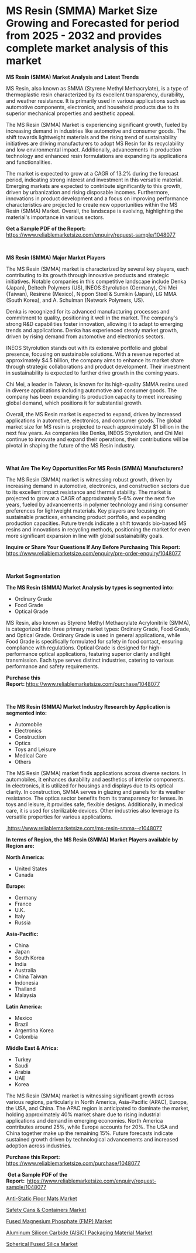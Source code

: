<p><h1>MS Resin (SMMA) Market Size Growing and Forecasted for period from 2025 - 2032 and provides complete market analysis of this market</h1></p><p><strong>MS Resin (SMMA) Market Analysis and Latest Trends</strong></p>
<p><p>MS Resin, also known as SMMA (Styrene Methyl Methacrylate), is a type of thermoplastic resin characterized by its excellent transparency, durability, and weather resistance. It is primarily used in various applications such as automotive components, electronics, and household products due to its superior mechanical properties and aesthetic appeal.</p><p>The MS Resin (SMMA) Market is experiencing significant growth, fueled by increasing demand in industries like automotive and consumer goods. The shift towards lightweight materials and the rising trend of sustainability initiatives are driving manufacturers to adopt MS Resin for its recyclability and low environmental impact. Additionally, advancements in production technology and enhanced resin formulations are expanding its applications and functionalities.</p><p>The market is expected to grow at a CAGR of 13.2% during the forecast period, indicating strong interest and investment in this versatile material. Emerging markets are expected to contribute significantly to this growth, driven by urbanization and rising disposable incomes. Furthermore, innovations in product development and a focus on improving performance characteristics are projected to create new opportunities within the MS Resin (SMMA) Market. Overall, the landscape is evolving, highlighting the material's importance in various sectors.</p></p>
<p><strong>Get a Sample PDF of the Report:&nbsp;</strong> <a href="https://www.reliablemarketsize.com/enquiry/request-sample/1048077?utm_campaign=2008&utm_medium=2&utm_source=Github&utm_content=ia&utm_term=24032025&utm_id=ms-resin-smma">https://www.reliablemarketsize.com/enquiry/request-sample/1048077</a></p>
<p>&nbsp;</p>
<p><strong>MS Resin (SMMA) Major Market Players</strong></p>
<p><p>The MS Resin (SMMA) market is characterized by several key players, each contributing to its growth through innovative products and strategic initiatives. Notable companies in this competitive landscape include Denka (Japan), Deltech Polymers (US), INEOS Styrolution (Germany), Chi Mei (Taiwan), Resirene (Mexico), Nippon Steel & Sumikin (Japan), LG MMA (South Korea), and A. Schulman (Network Polymers, US).</p><p>Denka is recognized for its advanced manufacturing processes and commitment to quality, positioning it well in the market. The company's strong R&D capabilities foster innovation, allowing it to adapt to emerging trends and applications. Denka has experienced steady market growth, driven by rising demand from automotive and electronics sectors. </p><p>INEOS Styrolution stands out with its extensive portfolio and global presence, focusing on sustainable solutions. With a revenue reported at approximately $4.5 billion, the company aims to enhance its market share through strategic collaborations and product development. Their investment in sustainability is expected to further drive growth in the coming years.</p><p>Chi Mei, a leader in Taiwan, is known for its high-quality SMMA resins used in diverse applications including automotive and consumer goods. The company has been expanding its production capacity to meet increasing global demand, which positions it for substantial growth.</p><p>Overall, the MS Resin market is expected to expand, driven by increased applications in automotive, electronics, and consumer goods. The global market size for MS resin is projected to reach approximately $1 billion in the next few years. As companies like Denka, INEOS Styrolution, and Chi Mei continue to innovate and expand their operations, their contributions will be pivotal in shaping the future of the MS Resin industry.</p></p>
<p>&nbsp;</p>
<p><strong>What Are The Key Opportunities For MS Resin (SMMA) Manufacturers?</strong></p>
<p><p>The MS Resin (SMMA) market is witnessing robust growth, driven by increasing demand in automotive, electronics, and construction sectors due to its excellent impact resistance and thermal stability. The market is projected to grow at a CAGR of approximately 5-6% over the next five years, fueled by advancements in polymer technology and rising consumer preferences for lightweight materials. Key players are focusing on sustainable practices, enhancing product portfolio, and expanding production capacities. Future trends indicate a shift towards bio-based MS resins and innovations in recycling methods, positioning the market for even more significant expansion in line with global sustainability goals.</p></p>
<p><strong>Inquire or Share Your Questions If Any Before Purchasing This Report:</strong> <a href="https://www.reliablemarketsize.com/enquiry/pre-order-enquiry/1048077?utm_campaign=2008&utm_medium=2&utm_source=Github&utm_content=ia&utm_term=24032025&utm_id=ms-resin-smma">https://www.reliablemarketsize.com/enquiry/pre-order-enquiry/1048077</a></p>
<p>&nbsp;</p>
<p><strong>Market Segmentation</strong></p>
<p><strong>The MS Resin (SMMA) Market Analysis by types is segmented into:</strong></p>
<p><ul><li>Ordinary Grade</li><li>Food Grade</li><li>Optical Grade</li></ul></p>
<p><p>MS Resin, also known as Styrene Methyl Methacrylate Acrylonitrile (SMMA), is categorized into three primary market types: Ordinary Grade, Food Grade, and Optical Grade. Ordinary Grade is used in general applications, while Food Grade is specifically formulated for safety in food contact, ensuring compliance with regulations. Optical Grade is designed for high-performance optical applications, featuring superior clarity and light transmission. Each type serves distinct industries, catering to various performance and safety requirements.</p></p>
<p><strong>Purchase this Report:&nbsp;</strong><a href="https://www.reliablemarketsize.com/purchase/1048077?utm_campaign=2008&utm_medium=2&utm_source=Github&utm_content=ia&utm_term=24032025&utm_id=ms-resin-smma">https://www.reliablemarketsize.com/purchase/1048077</a></p>
<p>&nbsp;</p>
<p><strong>The MS Resin (SMMA) Market Industry Research by Application is segmented into:</strong></p>
<p><ul><li>Automobile</li><li>Electronics</li><li>Construction</li><li>Optics</li><li>Toys and Leisure</li><li>Medical Care</li><li>Others</li></ul></p>
<p><p>The MS Resin (SMMA) market finds applications across diverse sectors. In automobiles, it enhances durability and aesthetics of interior components. In electronics, it is utilized for housings and displays due to its optical clarity. In construction, SMMA serves in glazing and panels for its weather resistance. The optics sector benefits from its transparency for lenses. In toys and leisure, it provides safe, flexible designs. Additionally, in medical care, it is used for sterilizable devices. Other industries also leverage its versatile properties for various applications.</p></p>
<p><a href="https://www.reliablemarketsize.com/ms-resin-smma--r1048077?utm_campaign=2008&utm_medium=2&utm_source=Github&utm_content=ia&utm_term=24032025&utm_id=ms-resin-smma">&nbsp;https://www.reliablemarketsize.com/ms-resin-smma--r1048077</a></p>
<p><strong>In terms of Region, the MS Resin (SMMA) Market Players available by Region are:</strong></p>
<p>
    <p> <strong> North America: </strong>
        <ul>
            <li>United States</li>
            <li>Canada</li>
        </ul>
        </p> 
    <p> <strong> Europe: </strong>
        <ul>
            <li>Germany</li>
            <li>France</li>
            <li>U.K.</li>
            <li>Italy</li>
            <li>Russia</li>
        </ul>
        </p> 
    <p> <strong> Asia-Pacific: </strong>
        <ul>
            <li>China</li>
            <li>Japan</li>
            <li>South Korea</li>
            <li>India</li>
            <li>Australia</li>
            <li>China Taiwan</li>
            <li>Indonesia</li>
            <li>Thailand</li>
            <li>Malaysia</li>
        </ul>
        </p> 
    <p> <strong> Latin America: </strong>
        <ul>
            <li>Mexico</li>
            <li>Brazil</li>
            <li>Argentina Korea</li>
            <li>Colombia</li>
        </ul>
        </p> 
    <p> <strong> Middle East & Africa: </strong>
        <ul>
            <li>Turkey</li>
            <li>Saudi</li>
            <li>Arabia</li>
            <li>UAE</li>
            <li>Korea</li>
        </ul>
    </p>
    </p>
<p><p>The MS Resin (SMMA) market is witnessing significant growth across various regions, particularly in North America, Asia-Pacific (APAC), Europe, the USA, and China. The APAC region is anticipated to dominate the market, holding approximately 40% market share due to rising industrial applications and demand in emerging economies. North America contributes around 25%, while Europe accounts for 20%. The USA and China together make up the remaining 15%. Future forecasts indicate sustained growth driven by technological advancements and increased adoption across industries.</p></p>
<p><strong>Purchase this Report: </strong><a href="https://www.reliablemarketsize.com/purchase/1048077?utm_campaign=2008&utm_medium=2&utm_source=Github&utm_content=ia&utm_term=24032025&utm_id=ms-resin-smma">https://www.reliablemarketsize.com/purchase/1048077</a></p>
<p>&nbsp;<strong>Get a Sample PDF of the Report:&nbsp;&nbsp;</strong><a href="https://www.reliablemarketsize.com/enquiry/request-sample/1048077?utm_campaign=2008&utm_medium=2&utm_source=Github&utm_content=ia&utm_term=24032025&utm_id=ms-resin-smma">https://www.reliablemarketsize.com/enquiry/request-sample/1048077</a></p>
<p><strong></strong></p>
<p><p><a href="https://github.com/hiwatchucuy/Market-Research-Report-List-1/blob/main/anti-static-floor-mats-market.md?utm_campaign=2008&utm_medium=2&utm_source=Github&utm_content=ia&utm_term=24032025&utm_id=ms-resin-smma">Anti-Static Floor Mats Market</a></p><p><a href="https://github.com/ftnlewins/Market-Research-Report-List-1/blob/main/safety-cans-containers-market.md?utm_campaign=2008&utm_medium=2&utm_source=Github&utm_content=ia&utm_term=24032025&utm_id=ms-resin-smma">Safety Cans & Containers Market</a></p><p><a href="https://github.com/rempemelon5k/Market-Research-Report-List-1/blob/main/fused-magnesium-phosphate-fmp-market.md?utm_campaign=2008&utm_medium=2&utm_source=Github&utm_content=ia&utm_term=24032025&utm_id=ms-resin-smma">Fused Magnesium Phosphate (FMP) Market</a></p><p><a href="https://github.com/yardemuongz5/Market-Research-Report-List-1/blob/main/aluminum-silicon-carbide-alsic-packaging-material-market.md?utm_campaign=2008&utm_medium=2&utm_source=Github&utm_content=ia&utm_term=24032025&utm_id=ms-resin-smma">Aluminum Silicon Carbide (AlSiC) Packaging Material Market</a></p><p><a href="https://github.com/idranalexie/Market-Research-Report-List-1/blob/main/spherical-fused-silica-market.md?utm_campaign=2008&utm_medium=2&utm_source=Github&utm_content=ia&utm_term=24032025&utm_id=ms-resin-smma">Spherical Fused Silica Market</a></p></p>